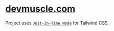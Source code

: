 # [devmuscle.com](https://devmuscle.com) 
Project uses [`Just-in-Time Mode`](https://tailwindcss.com/docs/just-in-time-mode) for Tailwind CSS.

  
